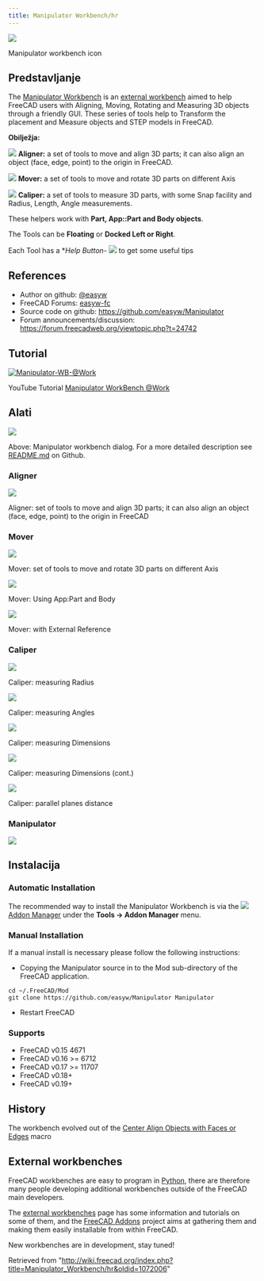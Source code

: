 ```yaml
---
title: Manipulator Workbench/hr
---
```


![](/images/Manipulator_workbench_icon.svg)

Manipulator workbench icon

## Predstavljanje

The [Manipulator Workbench](/Manipulator_Workbench "Manipulator Workbench") is an [external workbench](/External_workbenches "External workbenches") aimed to help FreeCAD users with Aligning, Moving, Rotating and Measuring 3D objects through a friendly GUI. These series of tools help to Transform the placement and Measure objects and STEP models in FreeCAD.

**Obilježja:**

![](/images/Aligner-ico.png) **Aligner:** a set of tools to move and align 3D parts; it can also align an object (face, edge, point) to the origin in FreeCAD.

![](/images/Manipulator_Mover.svg) **Mover:** a set of tools to move and rotate 3D parts on different Axis

![](/images/Manipulator_Caliper.svg) **Caliper:** a set of tools to measure 3D parts, with some Snap facility and Radius, Length, Angle measurements.

These helpers work with **Part, App::Part and Body objects**.

The Tools can be **Floating** or **Docked Left or Right**.

Each Tool has a \*_Help Button_- ![](/images/Help-btn.png) to get some useful tips

## References

- Author on github: [@easyw](https://github.com/easyw)
- FreeCAD Forums: [easyw-fc](https://forum.freecadweb.org/memberlist.php?mode=viewprofile&u=6387)
- Source code on github: <https://github.com/easyw/Manipulator>
- Forum announcements/discussion: <https://forum.freecadweb.org/viewtopic.php?t=24742>

## Tutorial

[![Manipulator-WB-@Work](/images/Manipulator-WB-%40Work.png)](https://youtu.be/owGzsd1fyZc "Title Manipulator-WB-@Work ")

YouTube Tutorial [Manipulator WorkBench @Work](https://youtu.be/owGzsd1fyZc)

## Alati

![](/images/Manipulator-WB-Tools.png)

Above: Manipulator workbench dialog. For a more detailed description see [README.md](https://github.com/easyw/Manipulator/blob/master/README.md) on Github.

### Aligner

![](/images/Manipulator-WB-Aligner.gif)

Aligner: set of tools to move and align 3D parts; it can also align an object (face, edge, point) to the origin in FreeCAD

### Mover

![](/images/Manipulator-WB-Mover.gif)

Mover: set of tools to move and rotate 3D parts on different Axis

![](/images/Manipulator-WB-Mover-with-App_Part%26Body.gif)

Mover: Using App:Part and Body

![](/images/Manipulator-WB-Mover-with-External-Reference.gif)

Mover: with External Reference

### Caliper

![](/images/Manipulator-WB-Measure-Radius.gif)

Caliper: measuring Radius

![](/images/Manipulator-WB-Measure-Angles.gif)

Caliper: measuring Angles

![](/images/Manipulator-WB-Dimension.gif)

Caliper: measuring Dimensions

![](/images/Manipulator-WB-Dimension-2.gif)

Caliper: measuring Dimensions (cont.)

![](/images/Manipulator-WB-Parallel-Planes-Distance.gif)

Caliper: parallel planes distance

### Manipulator

![](/images/Manipulator-WB-Assembly-Parts.gif)

## Instalacija

### Automatic Installation

The recommended way to install the Manipulator Workbench is via the ![](/images/Std_AddonMgr.svg) [Addon Manager](/Std_AddonMgr "Std AddonMgr") under the **Tools → Addon Manager** menu.

### Manual Installation

If a manual install is necessary please follow the following instructions:

- Copying the Manipulator source in to the Mod sub-directory of the FreeCAD application.

```
cd ~/.FreeCAD/Mod
git clone https://github.com/easyw/Manipulator Manipulator

```

- Restart FreeCAD

### Supports

- FreeCAD v0.15 4671
- FreeCAD v0.16 >= 6712
- FreeCAD v0.17 >= 11707
- FreeCAD v0.18+
- FreeCAD v0.19+

## History

The workbench evolved out of the [Center Align Objects with Faces or Edges](/Macro_Center_Align_Objects_with_Faces_or_Edges "Macro Center Align Objects with Faces or Edges") macro

## External workbenches

FreeCAD workbenches are easy to program in [Python](/Python "Python"), there are therefore many people developing additional workbenches outside of the FreeCAD main developers.

The [external workbenches](/External_workbenches "External workbenches") page has some information and tutorials on some of them, and the [FreeCAD Addons](https://github.com/FreeCAD/FreeCAD-addons) project aims at gathering them and making them easily installable from within FreeCAD.

New workbenches are in development, stay tuned!

Retrieved from "<http://wiki.freecad.org/index.php?title=Manipulator_Workbench/hr&oldid=1072006>"
